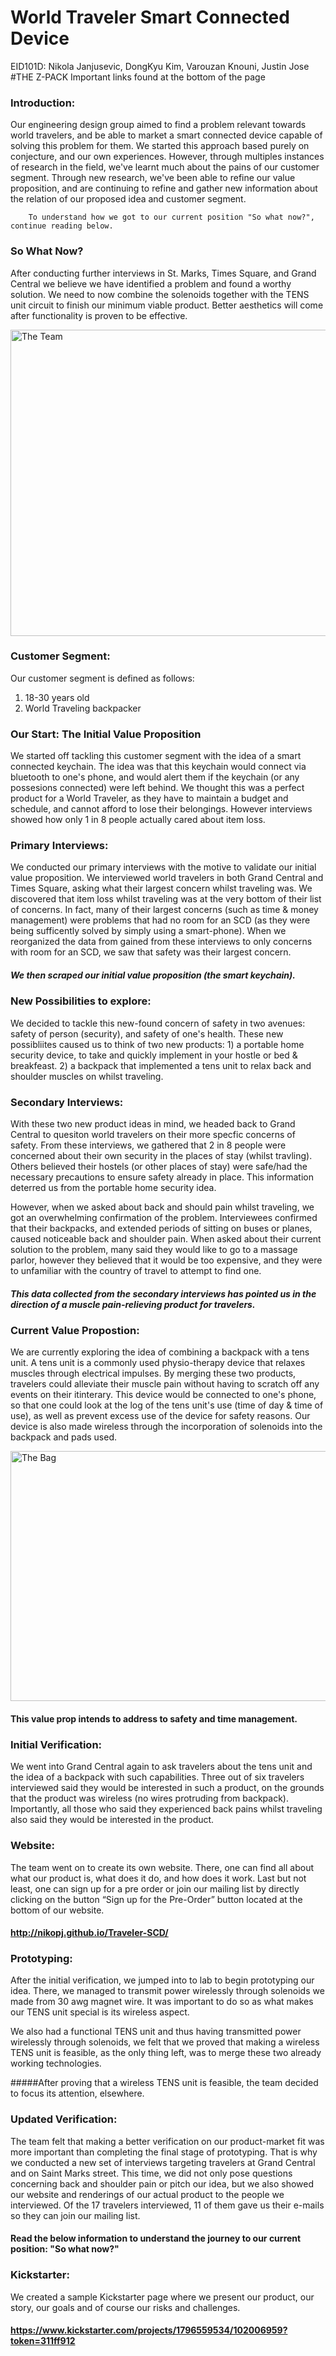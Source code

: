 # World Traveler Smart Connected Device
EID101D: Nikola Janjusevic, DongKyu Kim, Varouzan Knouni, Justin Jose
#THE Z-PACK
        Important links found at the bottom of the page

### Introduction:

Our engineering design group aimed to find a problem relevant towards world travelers, and be able to market a smart connected device capable of solving this problem for them. We started this approach based purely on conjecture, and our own experiences. However, through multiples instances of research in the field, we've learnt much about the pains of our customer segment. Through new research, we've been able to refine our value proposition, and are continuing to refine and gather new information about the relation of our proposed idea and customer segment.
  
        To understand how we got to our current position "So what now?", continue reading below.
  
### So What Now? 
   After conducting further interviews in St. Marks, Times Square, and Grand Central we believe we have identified a problem and
   found a worthy solution. We need to now combine the solenoids together with the TENS unit circuit to finish our minimum viable
   product. Better aesthetics will come after functionality is proven to be effective.


  <IMG SRC="https://github.com/nikopj/Traveler-SCD/blob/master/imgs/Team.png?raw=true" ALT="The Team" width=771 height=490>

### Customer Segment:
  Our customer segment is defined as follows:
  1) 18-30 years old
  2) World Traveling backpacker
  
### Our Start: The Initial Value Proposition
  We started off tackling this customer segment with the idea of a smart connected keychain. The idea was that this keychain
  would connect via bluetooth to one's phone, and would alert them if the keychain (or any possesions connected) were left
  behind. We thought this was a perfect product for a World Traveler, as they have to maintain a budget and schedule, and cannot
  afford to lose their belongings. However interviews showed how only 1 in 8 people actually cared about item loss.
  
### Primary Interviews:
  We conducted our primary interviews with the motive to validate our initial value proposition. We interviewed world travelers
  in both Grand Central and Times Square, asking what their largest concern whilst traveling was. We discovered that item loss
  whilst traveling was at the very bottom of their list of concerns. In fact, many of their largest concerns (such as time & 
  money management) were problems that had no room for an SCD (as they were being sufficently solved by simply using a
  smart-phone). When we reorganized the data from gained from these interviews to only concerns with room for an SCD, we saw
  that safety was their largest concern.
##### We then scraped our initial value proposition (the smart keychain).

### New Possibilities to explore:
  We decided to tackle this new-found concern of safety in two avenues: safety of person (security), and safety of one's health.
  These new possibliites caused us to think of two new products: 1) a portable home security device, to take and quickly
  implement in your hostle or bed & breakfeast. 2) a backpack that implemented a tens unit to relax back and shoulder muscles on
  whilst traveling.

### Secondary Interviews:
  With these two new product ideas in mind, we headed back to Grand Central to quesiton world travelers on their more specfic
  concerns of safety. From these interviews, we gathered that 2 in 8 people were concerned about their own security in the
  places of stay (whilst travling). Others believed their hostels (or other places of stay) were safe/had the necessary
  precautions to ensure safety already in place. This information deterred us from the portable home security idea.
  
  However, when we asked about back and should pain whilst traveling, we got an overwhelming confirmation of the problem. 
  Interviewees confirmed that their backpacks, and extended periods of sitting on buses or planes, caused noticeable back and 
  shoulder pain. When asked about their current solution to the problem, many said they would like to go to a massage parlor,
  however they believed that it would be too expensive, and they were to unfamiliar with the country of travel to attempt to find 
  one.
##### This data collected from the secondary interviews has pointed us in the direction of a muscle pain-relieving product for travelers.

### Current Value Propostion:
  We are currently exploring the idea of combining a backpack with a tens unit. A tens unit is a commonly used physio-therapy
  device that relaxes muscles through electrical impulses. By merging these two products, travelers could alleviate their muscle 
  pain without having to scratch off any events on their itinterary. This device would be connected to one's phone, so that
  one could look at the log of the tens unit's use (time of day & time of use), as well as prevent excess use of the device for
  safety reasons. Our device is also made wireless through the incorporation of solenoids into the backpack and pads used.
  
  <IMG SRC="https://github.com/nikopj/Traveler-SCD/blob/master/Z-Pack%20Solidworks%20Model/zpackiso.png?raw=true" ALT="The Bag" width=1000 height=400>

#### This value prop intends to address to safety and time management.

### Initial Verification:
  We went into Grand Central again to ask travelers about the tens unit and the idea of a backpack with such capabilities. Three out of six travelers interviewed said they would be interested in such a product, on the grounds that the product was wireless (no wires protruding from backpack). Importantly, all those who said they experienced back pains whilst traveling also said they would be interested in the product.
  
### Website:
 The team went on to create its own website. There, one can find all about what our product is, what does it do, and how does it work. Last but not least, one can sign up for a pre order or join our mailing list by directly clicking on the button “Sign up for the Pre-Order” button located at the bottom of our website.
#### http://nikopj.github.io/Traveler-SCD/

### Prototyping:
After the initial verification, we jumped into to lab to begin prototyping our idea. There, we managed to transmit power wirelessly through solenoids we made from 30 awg magnet wire. It was important to do so as what makes our TENS unit special is its wireless aspect. 

We also had a functional TENS unit and thus having transmitted power wirelessly through solenoids, we felt that we proved that making a wireless TENS unit is feasible, as the only thing left, was to merge these two already working technologies. 

#####After proving that a wireless TENS unit is feasible, the team decided to focus its attention, elsewhere.

### Updated Verification:
The team felt that making a better verification on our product-market fit was more important than completing the final stage of prototyping. That is why we conducted a new set of interviews targeting travelers at Grand Central and on Saint Marks street. This time, we did not only pose questions concerning back and shoulder pain or pitch our idea, but we also showed our website and renderings of our actual product to the people we interviewed. Of the 17 travelers interviewed, 11 of them gave us their e-mails so they can join our mailing list.


  
#### Read the below information to understand the journey to our current position: "So what now?"

### Kickstarter:
We created a sample Kickstarter page where we present our product, our story, our goals and of course our risks and challenges.
#### https://www.kickstarter.com/projects/1796559534/102006959?token=311ff912


